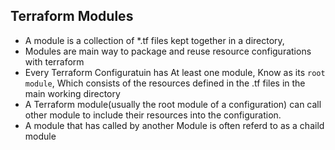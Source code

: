 ## Terraform Modules
- A module is a collection of *.tf files kept together in a directory,
- Modules are main way to package and reuse resource configurations with terraform 
- Every Terraform Configuratuin has At least one module, Know as its `root module`, Which consists of the resources defined in the .tf files in the main working directory 
- A Terraform module(usually the root module of a configuration) can call other module to include their resources into the configuration.
- A module that has called by another Module is often referd to as a chaild module
